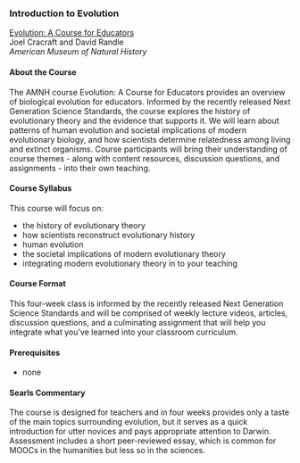 ### Introduction to Evolution

[Evolution: A Course for Educators](https://www.coursera.org/courses?query=evolution%3A%20a%20course%20for%20educators "Coursera search page for title")   
Joel Cracraft and David Randle  
*American Museum of Natural History*

#### About the Course

The AMNH course Evolution: A Course for Educators provides an overview of biological evolution for educators. Informed by the recently released Next Generation Science Standards, the course explores the history of evolutionary theory and the evidence that supports it. We will learn about patterns of human evolution and societal implications of modern evolutionary biology, and how scientists determine relatedness among living and extinct organisms. Course participants will bring their understanding of course themes - along with content resources, discussion questions, and assignments - into their own teaching.

#### Course Syllabus

This course will focus on:  

* the history of evolutionary theory
* how scientists reconstruct evolutionary history
* human evolution
* the societal implications of modern evolutionary theory
* integrating modern evolutionary theory in to your teaching

#### Course Format

This four-week class is informed by the recently released Next Generation Science Standards and will be comprised of weekly lecture videos, articles, discussion questions, and a culminating assignment that will help you integrate what you've learned into your classroom curriculum.

#### Prerequisites

* none

#### Searls Commentary

The course is designed for teachers and in four weeks provides only a taste of the main topics surrounding evolution, but it serves as a quick introduction for utter novices and pays appropriate attention to Darwin. Assessment includes a short peer-reviewed essay, which is common for MOOCs in the humanities but less so in the sciences.